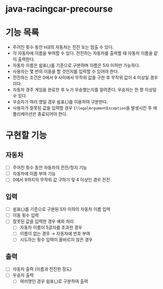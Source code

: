 # java-racingcar-precourse

# 기능 목록

- 주어진 횟수 동안 n대의 자동차는 전진 또는 멈출 수 있다.
- 각 자동차에 이름을 부여할 수 있다. 전진하는 자동차를 출력할 때 자동차 이름을 같이 출력한다.
- 자동차 이름은 쉼표(,)를 기준으로 구분하며 이름은 5자 이하만 가능하다.
- 사용자는 몇 번의 이동을 할 것인지를 입력할 수 있어야 한다.
- 전진하는 조건은 0에서 9 사이에서 무작위 값을 구한 후 무작위 값이 4 이상일 경우이다.
- 자동차 경주 게임을 완료한 후 누가 우승했는지를 알려준다. 우승자는 한 명 이상일 수 있다.
- 우승자가 여러 명일 경우 쉼표(,)를 이용하여 구분한다.
- 사용자가 잘못된 값을 입력할 경우 `IllegalArgumentException`을 발생시킨 후 애플리케이션은 종료되어야 한다.

# 구현할 기능

## 자동차

- [ ]  주어진 횟수 동안 자동차의 전진/정지 기능
- [ ]  자동차에 이름 부여 기능
- [ ]  0에서 9까지의 무작위 값 구하기 및 4 이상인 경우 전진

## 입력

- [ ]  쉼표(,)를 기준으로 구분된 5자 이하의 자동차 이름 입력
- [ ]  이동 횟수 입력
- [ ]  잘못된 값을 입력한 경우 예외 처리
    - [ ]  자동차 이름이 5글자를 초과한 경우
    - [ ]  이름이 없는 경우 → 자동차에 번호 부여
    - [ ]  시도하는 횟수 입력이 올바르지 않은 경우

## 출력

- [ ]  자동차 출력 (이름과 전진한 정도)
- [ ]  우승자 출력
    - [ ]  여러명인 경우 쉼표(,)로 구분하여 출력